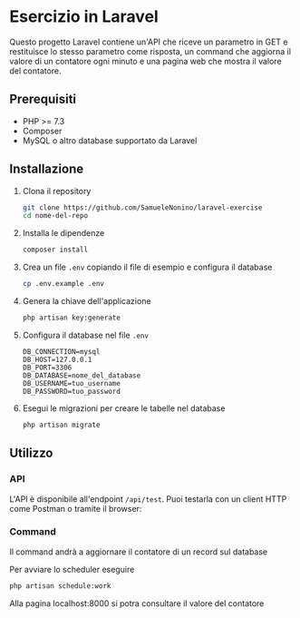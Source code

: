 # Esercizio in Laravel

Questo progetto Laravel contiene un'API che riceve un parametro in GET e restituisce lo stesso parametro come risposta, un command che aggiorna il valore di un contatore ogni minuto e una pagina web che mostra il valore del contatore.

## Prerequisiti

- PHP >= 7.3
- Composer
- MySQL o altro database supportato da Laravel

## Installazione

1. Clona il repository
    ```bash
    git clone https://github.com/SamueleNonino/laravel-exercise
    cd nome-del-repo
    ```

2. Installa le dipendenze
    ```bash
    composer install
    ```

3. Crea un file `.env` copiando il file di esempio e configura il database
    ```bash
    cp .env.example .env
    ```

4. Genera la chiave dell'applicazione
    ```bash
    php artisan key:generate
    ```

5. Configura il database nel file `.env`
    ```env
    DB_CONNECTION=mysql
    DB_HOST=127.0.0.1
    DB_PORT=3306
    DB_DATABASE=nome_del_database
    DB_USERNAME=tuo_username
    DB_PASSWORD=tuo_password
    ```

6. Esegui le migrazioni per creare le tabelle nel database
    ```bash
    php artisan migrate
    ```

## Utilizzo

### API

L'API è disponibile all'endpoint `/api/test`. Puoi testarla con un client HTTP come Postman o tramite il browser:

### Command

Il command andrà a aggiornare il contatore di un record sul database

Per avviare lo scheduler eseguire

```bash  
php artisan schedule:work
```

Alla pagina localhost:8000 si potra consultare il valore del contatore 
